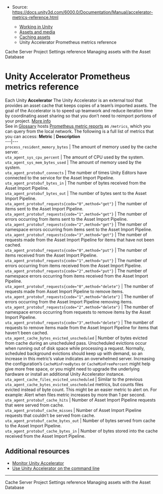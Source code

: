 * Source: https://docs.unity3d.com/6000.0/Documentation/Manual/accelerator-metrics-reference.html

  * [Working in Unity](https://docs.unity3d.com/6000.0/Documentation/Manual/working-in-unity.html)
  * [Assets and media](https://docs.unity3d.com/6000.0/Documentation/Manual/assets-and-media.html)
  * [Caching assets](https://docs.unity3d.com/6000.0/Documentation/Manual/importing-caching-assets.html)
  * Unity Accelerator Prometheus metrics reference


[](https://docs.unity3d.com/6000.0/Documentation/Manual/cache-server-project-settings.html)
Cache Server Project Settings reference
[](https://docs.unity3d.com/6000.0/Documentation/Manual/AssetDatabase.html)
Managing assets with the Asset Database
# Unity Accelerator Prometheus metrics reference
Each Unity **Accelerator** The Unity Accelerator is an external tool that provides an asset cache that keeps copies of a team’s imported assets. The goal of the Accelerator is to speed up teamwork and reduce iteration time by coordinating asset sharing so that you don’t need to reimport portions of your project. [More info](https://docs.unity3d.com/6000.0/Documentation/Manual/UnityAccelerator.html)  
See in [Glossary](https://docs.unity3d.com/6000.0/Documentation/Manual/Glossary.html#Accelerator) hosts [Prometheus metric reports](https://prometheus.io/) as `/metrics`, which you can query from the local network. The following is a full list of metrics that you can access:
**Metric** | **Description**  
---|---  
`process_resident_memory_bytes` | The amount of memory used by the cache server.  
`uta_agent_sys_cpu_percent` | The amount of CPU used by the system.  
`uta_agent_sys_mem_bytes_used` | The amount of memory used by the system.  
`uta_agent_protobuf_connects` | The number of times Unity Editors have connected to the service for the Asset Import Pipeline.  
`uta_agent_protobuf_bytes_in` | The number of bytes received from the Asset Import Pipeline.  
`uta_agent_protobuf_bytes_out` | The number of bytes sent to the Asset Import Pipeline.  
`uta_agent_protobuf_requests{code="0",method="get"}` | The number of items sent to the Asset Import Pipeline.  
`uta_agent_protobuf_requests{code="1",method="get"}` | The number of errors occurring from items sent to the Asset Import Pipeline.  
`uta_agent_protobuf_requests{code="2",method="get"}` | The number of namespace errors occurring from items sent to the Asset Import Pipeline.  
`uta_agent_protobuf_requests{code="3",method="get"}` | The number of requests made from the Asset Import Pipeline for items that have not been cached.  
`uta_agent_protobuf_requests{code="0",method="put"}` | The number of items received from the Asset Import Pipeline.  
`uta_agent_protobuf_requests{code="1",method="put"}` | The number of errors occurring from items received from the Asset Import Pipeline.  
`uta_agent_protobuf_requests{code="2",method="put"}` | The number of namespace errors occurring from items received from the Asset Import Pipeline.  
`uta_agent_protobuf_requests{code="0",method="delete"}` | The number of requests made from Asset Import Pipeline to remove items.  
`uta_agent_protobuf_requests{code="1",method="delete"}` | The number of errors occurring from the Asset Import Pipeline removing items.  
`uta_agent_protobuf_requests{code="2",method="delete"}` | The number of namespace errors occurring from requests to remove items by the Asset Import Pipeline.  
`uta_agent_protobuf_requests{code="3",method="delete"}` | The number of requests to remove items made from the Asset Import Pipeline for items that haven’t been cached.  
`uta_agent_cache_bytes_evicted_unscheduled` | Number of bytes evicted from cache during an unscheduled pass. Unscheduled evictions occur when running out of disk space while processing a request. Normally, scheduled background evictions should keep up with demand, so an increase in this metric’s value indicates an overwhelmed server. Increasing the configuration’s `CacheMinFreeBytes` or `CacheMinFreePercent` might help give more free space, or you might need to upgrade the underlying hardware or install an additional Unity Accelerator instance.  
`uta_agent_cache_files_evicted_unscheduled` | Similar to the previous `uta_agent_cache_bytes_evicted_unscheduled` metrics, but counts files evicted instead of byte count. This might be an easier metric to alert on. For example: Alert when files metric increases by more than 1 per second.  
`uta_agent_protobuf_cache_hits` | Number of Asset Import Pipeline requests that were served from cache.  
`uta_agent_protobuf_cache_misses` | Number of Asset Import Pipeline requests that couldn’t be served from cache.  
`uta_agent_protobuf_cache_bytes_out` | Number of bytes served from cache to the Asset Import Pipeline.  
`uta_agent_protobuf_cache_bytes_in` | Number of bytes stored into the cache received from the Asset Import Pipeline.  
## Additional resources
  * [Monitor Unity Accelerator](https://docs.unity3d.com/6000.0/Documentation/Manual/accelerator-monitor.html)
  * [Use Unity Accelerator on the command line](https://docs.unity3d.com/6000.0/Documentation/Manual/accelerator-command-line.html)


* * *
[](https://docs.unity3d.com/6000.0/Documentation/Manual/cache-server-project-settings.html)
Cache Server Project Settings reference
[](https://docs.unity3d.com/6000.0/Documentation/Manual/AssetDatabase.html)
Managing assets with the Asset Database
